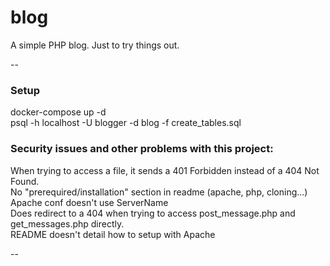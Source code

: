 # blog
A simple PHP blog.  Just to try things out.

--

### Setup
docker-compose up -d  
psql -h localhost -U blogger -d blog -f create_tables.sql

### Security issues and other problems with this project:
When trying to access a file, it sends a 401 Forbidden instead of a 404 Not Found.  
No "prerequired/installation" section in readme (apache, php, cloning...)  
Apache conf doesn't use ServerName  
Does redirect to a 404 when trying to access post_message.php and get_messages.php directly.  
README doesn't detail how to setup with Apache

--
